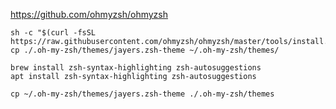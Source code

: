 
https://github.com/ohmyzsh/ohmyzsh

```shell
sh -c "$(curl -fsSL https://raw.githubusercontent.com/ohmyzsh/ohmyzsh/master/tools/install.sh)"
cp ./.oh-my-zsh/themes/jayers.zsh-theme ~/.oh-my-zsh/themes/

brew install zsh-syntax-highlighting zsh-autosuggestions
apt install zsh-syntax-highlighting zsh-autosuggestions
```

```shell
cp ~/.oh-my-zsh/themes/jayers.zsh-theme ./.oh-my-zsh/themes
```